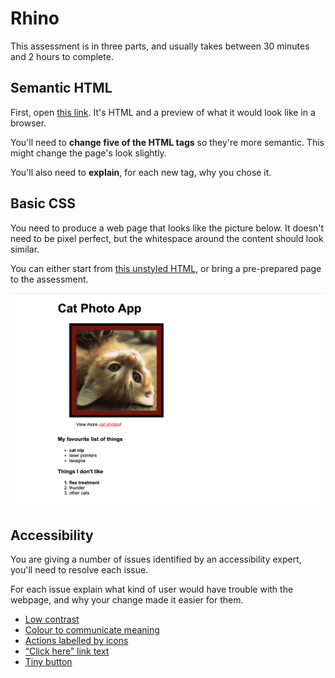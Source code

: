# Rhino

This assessment is in three parts, and usually takes between 30 minutes and 2 hours to complete.

## Semantic HTML

First, open [this link][rhino-semantic-html-page]. It's HTML and a preview of what it would look like in a browser.

You'll need to **change five of the HTML tags** so they're more semantic. This might change the page's look slightly.

You'll also need to **explain**, for each new tag, why you chose it.

[rhino-semantic-html-page]: https://codepen.io/kjdchapman/pen/zXzQYw

## Basic CSS

You need to produce a web page that looks like the picture below. It doesn't need to be pixel perfect, but the whitespace around the content should look similar.

You can either start from [this unstyled HTML][rhino-unstyled-html-page], or bring a pre-prepared page to the assessment.

![How the webpage should look](resources/rhino-expected-styles.png)

[rhino-unstyled-html-page]: https://codepen.io/kjdchapman/pen/mgwYKZ

## Accessibility

You are giving a number of issues identified by an accessibility expert, you'll need to resolve each issue.

For each issue explain what kind of user would have trouble with the webpage,
and why your change made it easier for them.

* [Low contrast][rhino-bad-contrast]
* [Colour to communicate meaning][rhino-inaccessible-example]
* [Actions labelled by icons][rhino-inaccessible-example]
* [“Click here” link text][rhino-inaccessible-example]
* [Tiny button][rhino-inaccessible-example]

[rhino-bad-contrast]: https://codepen.io/anon/pen/RdEZyv
[rhino-inaccessible-example]: https://codepen.io/anon/pen/BbvdMy

